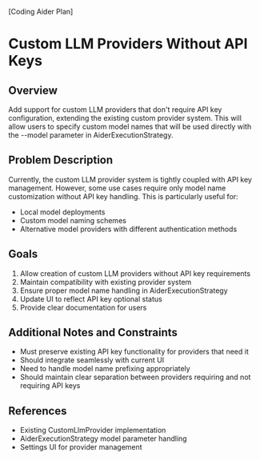 [Coding Aider Plan]

# Custom LLM Providers Without API Keys

## Overview
Add support for custom LLM providers that don't require API key configuration, extending the existing custom provider system. This will allow users to specify custom model names that will be used directly with the --model parameter in AiderExecutionStrategy.

## Problem Description
Currently, the custom LLM provider system is tightly coupled with API key management. However, some use cases require only model name customization without API key handling. This is particularly useful for:
- Local model deployments
- Custom model naming schemes
- Alternative model providers with different authentication methods

## Goals
1. Allow creation of custom LLM providers without API key requirements
2. Maintain compatibility with existing provider system
3. Ensure proper model name handling in AiderExecutionStrategy
4. Update UI to reflect API key optional status
5. Provide clear documentation for users

## Additional Notes and Constraints
- Must preserve existing API key functionality for providers that need it
- Should integrate seamlessly with current UI
- Need to handle model name prefixing appropriately
- Should maintain clear separation between providers requiring and not requiring API keys

## References
- Existing CustomLlmProvider implementation
- AiderExecutionStrategy model parameter handling
- Settings UI for provider management
